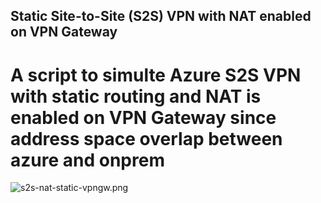 ## Static Site-to-Site (S2S) VPN with NAT enabled on VPN Gateway
# A script to simulte Azure S2S VPN with static routing and NAT is enabled on VPN Gateway since address space overlap between azure and onprem

![s2s-nat-static-vpngw.png](/s2s-nat-static-vpn-gateway/s2s-static-nat-vpngw.png)
